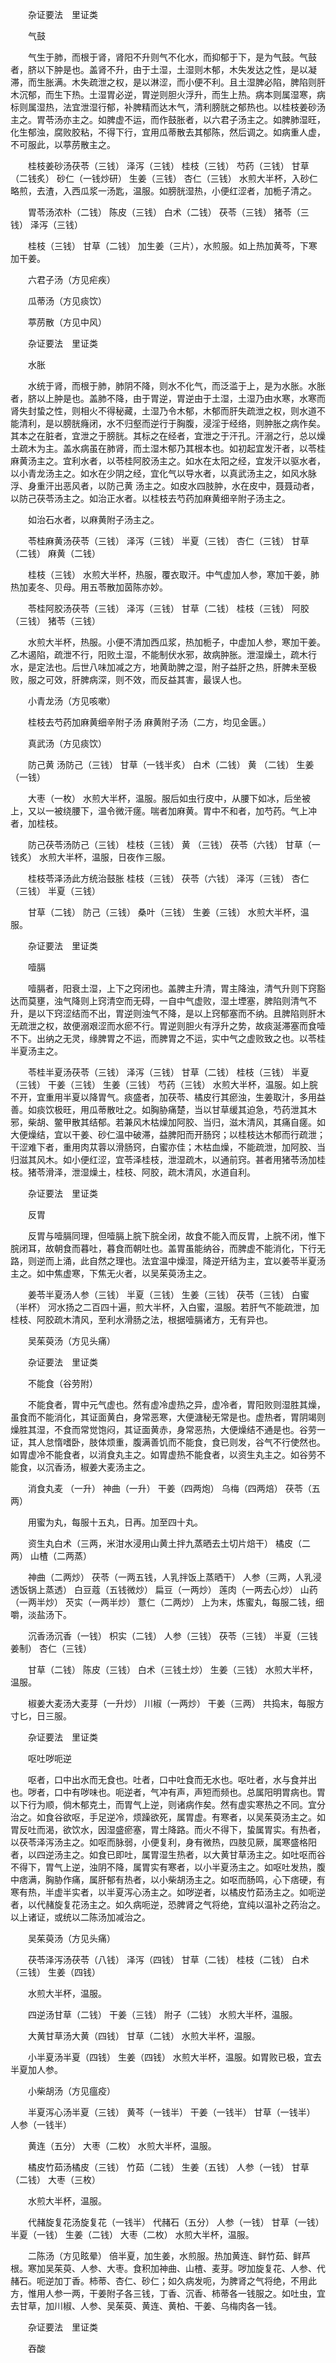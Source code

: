 <!-- { "loadSidebar": true } -->
　　杂证要法　里证类

　　气鼓

　　气生于肺，而根于肾，肾阳不升则气不化水，而抑郁于下，是为气鼓。气鼓者，脐以下肿是也。盖肾不升，由于土湿，土湿则木郁，木失发达之性，是以凝滞，而生胀满。木失疏泄之权，是以淋涩，而小便不利。且土湿脾必陷，脾陷则肝木沉郁，而生下热。土湿胃必逆，胃逆则胆火浮升，而生上热。病本则属湿寒，病标则属湿热，法宜泄湿行郁，补脾精而达木气，清利膀胱之郁热也。以桂枝姜砂汤主之。胃苓汤亦主之。如脾虚不运，而作鼓胀者，以六君子汤主之。如脾肺湿旺，化生郁浊，腐败胶粘，不得下行，宜用瓜蒂散去其郁陈，然后调之。如病重人虚，不可服此，以葶苈散主之。

　　桂枝姜砂汤茯苓（三钱） 泽泻（三钱） 桂枝（三钱） 芍药（三钱） 甘草（二钱炙） 砂仁（一钱炒研） 生姜（三钱） 杏仁（三钱） 水煎大半杯，入砂仁略煎，去渣，入西瓜浆一汤匙，温服。如膀胱湿热，小便红涩者，加栀子清之。

　　胃苓汤浓朴（二钱） 陈皮（三钱） 白术（二钱） 茯苓（三钱） 猪苓（三钱） 泽泻（三钱）

　　桂枝（三钱） 甘草（二钱） 加生姜（三片），水煎服。如上热加黄芩，下寒加干姜。

　　六君子汤（方见疟疾）

　　瓜蒂汤（方见痰饮）

　　葶苈散（方见中风）

　　杂证要法　里证类

　　水胀

　　水统于肾，而根于肺，肺阴不降，则水不化气，而泛滥于上，是为水胀。水胀者，脐以上肿是也。盖肺不降，由于胃逆，胃逆由于土湿，土湿乃由水寒，水寒而肾失封蛰之性，则相火不得秘藏，土湿乃令木郁，木郁而肝失疏泄之权，则水道不能清利，是以膀胱癃闭，水不归壑而逆行于胸腹，浸淫于经络，则肿胀之病作矣。其本之在脏者，宜泄之于膀胱。其标之在经者，宜泄之于汗孔。汗溺之行，总以燥土疏木为主。盖水病虽在肺肾，而土湿木郁乃其根本也。如初起宜发汗者，以苓桂麻黄汤主之。宜利水者，以苓桂阿胶汤主之。如水在太阳之经，宜发汗以驱水者，以小青龙汤主之。如水在少阴之经，宜化气以导水者，以真武汤主之，如风水脉浮、身重汗出恶风者，以防己黄 汤主之。如皮水四肢肿，水在皮中，聂聂动者，以防己茯苓汤主之。如治正水者。以桂枝去芍药加麻黄细辛附子汤主之。

　　如治石水者，以麻黄附子汤主之。

　　苓桂麻黄汤茯苓（三钱） 泽泻（三钱） 半夏（三钱） 杏仁（三钱） 甘草（二钱） 麻黄（二钱）

　　桂枝（三钱） 水煎大半杯，热服，覆衣取汗。中气虚加人参，寒加干姜，肺热加麦冬、贝母。用五苓散加茵陈亦妙。

　　苓桂阿胶汤茯苓（三钱） 泽泻（三钱） 甘草（二钱） 桂枝（三钱） 阿胶（三钱） 猪苓（三钱）

　　水煎大半杯，热服。小便不清加西瓜浆，热加栀子，中虚加人参，寒加干姜。乙木遏陷，疏泄不行，阳败土湿，不能制伏水邪，故病肿胀。泄湿燥土，疏木行水，是定法也。后世八味加减之方，地黄助脾之湿，附子益肝之热，肝脾未至极败，服之可效，肝脾病深，则不效，而反益其害，最误人也。

　　小青龙汤（方见咳嗽）

　　桂枝去芍药加麻黄细辛附子汤 麻黄附子汤（二方，均见金匮。）

　　真武汤（方见痰饮）

　　防己黄 汤防己（三钱） 甘草（一钱半炙） 白术（二钱） 黄 （二钱） 生姜（一钱）

　　大枣（一枚） 水煎大半杯，温服。服后如虫行皮中，从腰下如冰，后坐被上，又以一被绕腰下，温令微汗瘥。喘者加麻黄。胃中不和者，加芍药。气上冲者，加桂枝。

　　防己茯苓汤防己（三钱） 桂枝（三钱） 黄 （三钱） 茯苓（六钱） 甘草（一钱炙） 水煎大半杯，温服，日夜作三服。

　　桂枝苓泽汤此方统治鼓胀 桂枝（三钱） 茯苓（六钱） 泽泻（三钱） 杏仁（三钱） 半夏（三钱）

　　甘草（二钱） 防己（三钱） 桑叶（三钱） 生姜（三钱） 水煎大半杯，温服。

　　杂证要法　里证类

　　噎膈

　　噎膈者，阳衰土湿，上下之窍闭也。盖脾主升清，胃主降浊，清气升则下窍豁达而莫壅，浊气降则上窍清空而无碍，一自中气虚败，湿土堙塞，脾陷则清气不升，是以下窍涩结而不出，胃逆则浊气不降，是以上窍郁塞而不纳。且脾陷则肝木无疏泄之权，故便溺艰涩而水瘀不行。胃逆则胆火有浮升之势，故痰涎滞塞而食噎不下。出纳之无灵，缘脾胃之不运，而脾胃之不运，实中气之虚败致之也。以苓桂半夏汤主之。

　　苓桂半夏汤茯苓（三钱） 泽泻（三钱） 甘草（二钱） 桂枝（三钱） 半夏（三钱） 干姜（三钱） 生姜（三钱） 芍药（三钱） 水煎大半杯，温服。如上脘不开，宜重用半夏以降胃气。痰盛者，加茯苓、橘皮行其瘀浊，生姜取汁，多用益善。如痰饮极旺，用瓜蒂散吐之。如胸胁痛楚，当以甘草缓其迫急，芍药泄其木邪，柴胡、鳖甲散其结郁。若兼风木枯燥加阿胶、当归，滋木清风，其痛自瘥。如大便燥结，宜以干姜、砂仁温中破滞，益脾阳而开肠窍；以桂枝达木郁而行疏泄；干涩难下者，重用肉苁蓉以滑肠窍，白蜜亦佳；木枯血燥，不能疏泄，加阿胶、当归滋其风木。如小便红涩，宜苓泽桂枝，泄湿疏木，以通前窍。甚者用猪苓汤加桂枝。猪苓滑泽，泄湿燥土，桂枝、阿胶，疏木清风，水道自利。

　　杂证要法　里证类

　　反胃

　　反胃与噎膈同理，但噎膈上脘下脘全闭，故食不能入而反胃，上脘不闭，惟下脘闭耳，故朝食而暮吐，暮食而朝吐也。盖胃虽能纳谷，而脾虚不能消化，下行无路，则逆而上涌，此自然之理也。法宜温中燥湿，降逆开结为主，宜以姜苓半夏汤主之。如中焦虚寒，下焦无火者，以吴茱萸汤主之。

　　姜苓半夏汤人参（三钱） 半夏（三钱） 生姜（三钱） 茯苓（三钱） 白蜜（半杯） 河水扬之二百四十遍，煎大半杯，入白蜜，温服。若肝气不能疏泄，加桂枝、阿胶疏木清风，至利水滑肠之法，根据噎膈诸方，无有异也。

　　吴茱萸汤（方见头痛）

　　杂证要法　里证类

　　不能食（谷劳附）

　　不能食者，胃中元气虚也。然有虚冷虚热之异，虚冷者，胃阳败则湿胜其燥，虽食而不能消化，其证面黄白，身常恶寒，大便溏秘无常是也。虚热者，胃阴竭则燥胜其湿，不食而常觉饱闷，其证面黄赤，身常恶热，大便燥结不通是也。谷劳一证，其人怠惰嗜卧，肢体烦重，腹满善饥而不能食，食已则发，谷气不行使然也。如胃虚冷不能食者，以消食丸主之。如胃虚热不能食者，以资生丸主之。如谷劳不能食，以沉香汤，椒姜大麦汤主之。

　　消食丸麦 （一升） 神曲（一升） 干姜（四两炮） 乌梅（四两焙） 茯苓（五两）

　　用蜜为丸，每服十五丸，日再。加至四十丸。

　　资生丸白术（三两，米泔水浸用山黄土拌九蒸晒去土切片焙干） 橘皮（二两） 山楂（二两蒸）

　　神曲（二两炒） 茯苓（一两五钱，人乳拌饭上蒸晒干） 人参（三两，人乳浸透饭锅上蒸透） 白豆蔻（五钱微炒） 扁豆（一两炒） 莲肉（一两去心炒） 山药（一两半炒） 芡实（一两半炒） 薏仁（二两炒） 上为末，炼蜜丸，每服二钱，细嚼，淡盐汤下。

　　沉香汤沉香（一钱） 枳实（二钱） 人参（三钱） 茯苓（三钱） 半夏（三钱姜制） 杏仁（三钱）

　　甘草（二钱） 陈皮（三钱） 白术（三钱土炒） 生姜（三钱） 水煎大半杯，温服。

　　椒姜大麦汤大麦芽（一升炒） 川椒（一两炒） 干姜（三两） 共捣末，每服方寸匕，日三服。

　　杂证要法　里证类

　　呕吐哕呃逆

　　呕者，口中出水而无食也。吐者，口中吐食而无水也。呕吐者，水与食并出也。哕者，口中有哕味也。呃逆者，气冲有声，声短而频也。总属阳明胃病也。胃以下行为顺，倘木郁克土，而胃气上逆，则诸病作矣。然有虚实寒热之不同。宜分治之。如食谷欲呕，手足逆冷，烦躁欲死，属胃虚。有寒者，以吴茱萸汤主之。如胃反吐而渴，欲饮水，因湿盛瘀塞，胃土降路。而火不得下，蛰属胃实。有热者，以茯苓泽泻汤主之。如呕而脉弱，小便复利，身有微热，四肢见厥，属寒盛格阳者，以四逆汤主之。如食已即吐，属胃湿生热者，以大黄甘草汤主之。如吐呕而谷不得下，胃气上逆，浊阴不降，属胃实有寒者，以小半夏汤主之。如呕吐发热，腹中痞满，胸胁作痛，属肝郁有热者，以小柴胡汤主之。如呕而肠鸣，心下痞硬，有寒有热，半虚半实者，以半夏泻心汤主之。如哕逆者，以橘皮竹茹汤主之。如呃逆者，以代赭旋复花汤主之。如久病呃逆，恐脾肾之气将绝，宜纯以温补之药治之。以上诸证，或统以二陈汤加减治之。

　　吴茱萸汤（方见头痛）

　　茯苓泽泻汤茯苓（八钱） 泽泻（四钱） 甘草（二钱） 桂枝（二钱） 白术（三钱） 生姜（四钱）

　　水煎大半杯，温服。

　　四逆汤甘草（二钱） 干姜（三钱） 附子（二钱） 水煎大半杯，温服。

　　大黄甘草汤大黄（四钱） 甘草（二钱） 水煎大半杯，温服。

　　小半夏汤半夏（四钱） 生姜（四钱） 水煎大半杯，温服。如胃败已极，宜去半夏加人参。

　　小柴胡汤（方见瘟疫）

　　半夏泻心汤半夏（三钱） 黄芩（一钱半） 干姜（一钱半） 甘草（一钱半） 人参（一钱半）

　　黄连（五分） 大枣（二枚） 水煎大半杯，温服。

　　橘皮竹茹汤橘皮（三钱） 竹茹（二钱） 生姜（五钱） 人参（一钱） 甘草（二钱） 大枣（三枚）

　　水煎大半杯，温服。

　　代赭旋复花汤旋复花（一钱半） 代赭石（五分） 人参（一钱） 甘草（一钱） 半夏（一钱） 生姜（二钱） 大枣（二枚） 水煎大半杯，温服。

　　二陈汤（方见眩晕） 倍半夏，加生姜，水煎服。热加黄连、鲜竹茹、鲜芦根。寒加吴茱萸、人参、大枣。食积加神曲、山楂、麦芽。哕加旋复花、人参、代赭石。呃逆加丁香。柿蒂、杏仁、砂仁；如久病发呃，为脾肾之气将绝，不用此方，惟用人参一两，干姜附子各三钱，丁香、沉香、柿蒂各一钱服之。如吐虫，宜去甘草，加川椒、人参、吴茱萸、黄连、黄柏、干姜、乌梅肉各一钱。

　　杂证要法　里证类

　　吞酸

